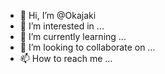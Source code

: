 - 👋 Hi, I’m @Okajaki
- 👀 I’m interested in ...
- 🌱 I’m currently learning ...
- 💞️ I’m looking to collaborate on ...
- 📫 How to reach me ...

<!---
Okajaki/Okajaki is a ✨ special ✨ repository because its `README.md` (this file) appears on your GitHub profile.
You can click the Preview link to take a look at your changes.
--->
